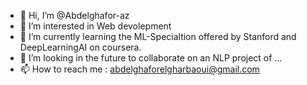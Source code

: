 - 👋 Hi, I’m @Abdelghafor-az
- 👀 I’m interested in Web devolepment
- 🌱 I’m currently learning the ML-Specialtion offered by Stanford and DeepLearningAI on coursera.
- 💞️ I’m looking in the future to collaborate on an NLP project of ...
- 📫 How to reach me : abdelghaforelgharbaoui@gmail.com

<!---
Abdelghafor-az/Abdelghafor-az is a ✨ special ✨ repository because its `README.md` (this file) appears on your GitHub profile.
You can click the Preview link to take a look at your changes.
--->
